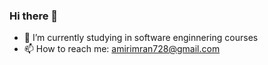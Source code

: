 ### Hi there 👋

- 🌱 I’m currently studying in software enginnering courses
- 📫 How to reach me: amirimran728@gmail.com

